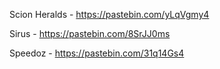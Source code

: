 Scion Heralds - https://pastebin.com/yLqVgmy4

Sirus - https://pastebin.com/8SrJJ0ms

Speedoz - https://pastebin.com/31q14Gs4
